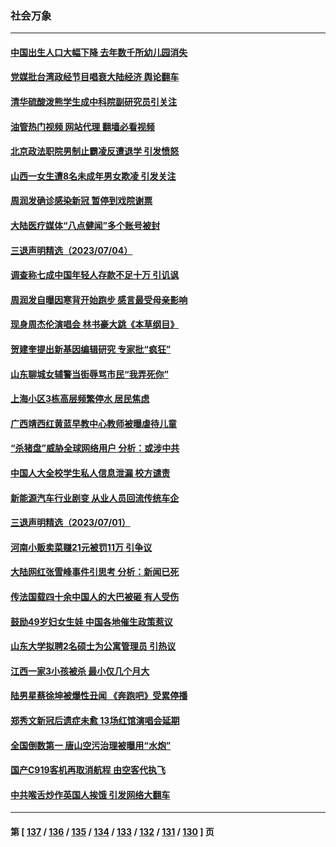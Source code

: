 ### 社会万象
---
#### [中国出生人口大幅下降 去年数千所幼儿园消失](../../pages/ncid282/n14029089.md?07060845) 
#### [党媒批台湾政经节目唱衰大陆经济 舆论翻车](../../pages/ncid282/n14029066.md?07060845) 
#### [清华硫酸泼熊学生成中科院副研究员引关注](../../pages/ncid282/n14028738.md?07060845) 
#### [油管热门视频 网站代理 翻墙必看视频](http://138.2.39.72:81/youtube.html?epic-marker?07060845)
#### [北京政法职院男制止霸凌反遭退学 引发愤怒](../../pages/ncid282/n14028415.md?07060845) 
#### [山西一女生遭8名未成年男女欺凌 引发关注](../../pages/ncid282/n14028411.md?07060845) 
#### [周润发确诊感染新冠 暂停到戏院谢票](../../pages/ncid282/n14028270.md?07060845) 
#### [大陆医疗媒体“八点健闻”多个账号被封](../../pages/ncid282/n14028029.md?07060845) 
#### [三退声明精选（2023/07/04）](../../pages/ncid282/n14028209.md?07060845) 
#### [调查称七成中国年轻人存款不足十万 引讥讽](../../pages/ncid282/n14027830.md?07060845) 
#### [周润发自曝因寒背开始跑步 感言最受母亲影响](../../pages/ncid282/n14027693.md?07060845) 
#### [现身周杰伦演唱会 林书豪大跳《本草纲目》](../../pages/ncid282/n14027653.md?07060845) 
#### [贺建奎提出新基因编辑研究 专家批“疯狂”](../../pages/ncid282/n14027624.md?07060845) 
#### [山东聊城女辅警当街辱骂市民“我弄死你”](../../pages/ncid282/n14027375.md?07060845) 
#### [上海小区3栋高层频繁停水 居民焦虑](../../pages/ncid282/n14027282.md?07060845) 
#### [广西靖西红黄蓝早教中心教师被曝虐待儿童](../../pages/ncid282/n14027097.md?07060845) 
#### [“杀猪盘”威胁全球网络用户 分析：或涉中共](../../pages/ncid282/n14026940.md?07060845) 
#### [中国人大全校学生私人信息泄漏 校方谴责](../../pages/ncid282/n14026749.md?07060845) 
#### [新能源汽车行业剧变 从业人员回流传统车企](../../pages/ncid282/n14026592.md?07060845) 
#### [三退声明精选（2023/07/01）](../../pages/ncid282/n14026517.md?07060845) 
#### [河南小贩卖菜赚21元被罚11万 引争议](../../pages/ncid282/n14026477.md?07060845) 
#### [大陆网红张雪峰事件引思考 分析：新闻已死](../../pages/ncid282/n14026236.md?07060845) 
#### [传法国载四十余中国人的大巴被砸 有人受伤](../../pages/ncid282/n14026253.md?07060845) 
#### [鼓励49岁妇女生娃 中国各地催生政策惹议](../../pages/ncid282/n14026235.md?07060845) 
#### [山东大学拟聘2名硕士为公寓管理员 引热议](../../pages/ncid282/n14026174.md?07060845) 
#### [江西一家3小孩被杀 最小仅几个月大](../../pages/ncid282/n14026130.md?07060845) 
#### [陆男星蔡徐坤被爆性丑闻 《奔跑吧》受累停播](../../pages/ncid282/n14025960.md?07060845) 
#### [郑秀文新冠后遗症未愈 13场红馆演唱会延期](../../pages/ncid282/n14025897.md?07060845) 
#### [全国倒数第一 唐山空污治理被曝用“水炮”](../../pages/ncid282/n14025947.md?07060845) 
#### [国产C919客机再取消航程 由空客代执飞](../../pages/ncid282/n14025661.md?07060845) 
#### [中共喉舌炒作英国人挨饿 引发网络大翻车](../../pages/ncid282/n14025633.md?07060845) 

---
#### 第 [ [137](./137.md?07060845) / [136](./136.md?07060845) / [135](./135.md?07060845) / [134](./134.md?07060845) / [133](./133.md?07060845) / [132](./132.md?07060845) / [131](./131.md?07060845) / [130](./130.md?07060845) ] 页
